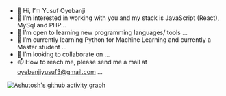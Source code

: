 - 👋 Hi, I’m Yusuf Oyebanji
- 👀 I’m interested in working with you and my stack is JavaScript (React), MySql and PHP...
- 💞️ I’m open to learning new programming languages/ tools ...
- 🌱 I’m currently learning Python for Machine Learning and currently a Master student ...
- 💞️ I’m looking to collaborate on ...
- 📫 How to reach me, please send me a mail at oyebanjiyusuf3@gmail.com ...

[![Ashutosh's github activity graph](https://activity-graph.herokuapp.com/graph?username=oyebanjiyusuf3)](https://github.com/oyebanjiyusuf3/github-readme-activity-graph)

<!---
oyebanjiyusuf3/oyebanjiyusuf3 is a ✨ special ✨ repository because its `README.md` (this file) appears on your GitHub profile.
You can click the Preview link to take a look at your changes.
--->
